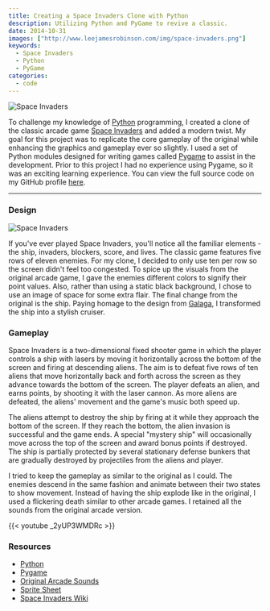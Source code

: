```yaml
---
title: Creating a Space Invaders Clone with Python
description: Utilizing Python and PyGame to revive a classic.
date: 2014-10-31
images: ["http://www.leejamesrobinson.com/img/space-invaders.png"]
keywords:
  - Space Invaders
  - Python
  - PyGame
categories:
  - code
---
```

![Space Invaders](/img/space-invaders.png)

To challenge my knowledge of [Python](https://www.python.org/) programming, I created a clone of the classic arcade game [Space Invaders](https://en.wikipedia.org/wiki/Space_Invaders) and added a modern twist. My goal for this project was to replicate the core gameplay of the original while enhancing the graphics and gameplay ever so slightly. I used a set of Python modules designed for writing games called [Pygame](https://www.pygame.org/news.html) to assist in the development. Prior to this project I had no experience using Pygame, so it was an exciting learning experience. You can view the full source code on my GitHub profile [here](https://github.com/leerob/Space_Invaders).

---

### Design

![Space Invaders](/img/space-invaders2.png)

If you've ever played Space Invaders, you'll notice all the familiar elements - the ship, invaders, blockers, score, and lives. The classic game features five rows of eleven enemies. For my clone, I decided to only use ten per row so the screen didn't feel too congested. To spice up the visuals from the original arcade game, I gave the enemies different colors to signify their point values. Also, rather than using a static black background, I chose to use an image of space for some extra flair. The final change from the original is the ship. Paying homage to the design from [Galaga](https://en.wikipedia.org/wiki/Galaga), I transformed the ship into a stylish cruiser.

### Gameplay
Space Invaders is a two-dimensional fixed shooter game in which the player controls a ship with lasers by moving it horizontally across the bottom of the screen and firing at descending aliens. The aim is to defeat five rows of ten aliens that move horizontally back and forth across the screen as they advance towards the bottom of the screen. The player defeats an alien, and earns points, by shooting it with the laser cannon. As more aliens are defeated, the aliens' movement and the game's music both speed up.

The aliens attempt to destroy the ship by firing at it while they approach the bottom of the screen. If they reach the bottom, the alien invasion is successful and the game ends. A special "mystery ship" will occasionally move across the top of the screen and award bonus points if destroyed. The ship is partially protected by several stationary defense bunkers that are gradually destroyed by projectiles from the aliens and player.

I tried to keep the gameplay as similar to the original as I could. The enemies descend in the same fashion and animate between their two states to show movement. Instead of having the ship explode like in the original, I used a flickering death similar to other arcade games. I retained all the sounds from the original arcade version.

{{< youtube _2yUP3WMDRc >}}

### Resources
- [Python](https://www.python.org/)
- [Pygame](https://www.pygame.org/news.html)
- [Original Arcade Sounds](https://www.classicgaming.cc/classics/space-invaders//sounds)
- [Sprite Sheet](https://orig02.deviantart.net/3ed1/f/2009/242/f/4/space_invaders_sprite_sheet_by_gooperblooper22.png)
- [Space Invaders Wiki](https://en.wikipedia.org/wiki/Space_Invaders)
